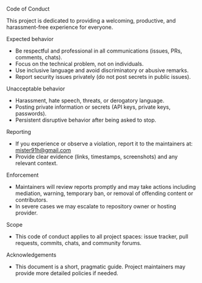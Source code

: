 Code of Conduct

This project is dedicated to providing a welcoming, productive, and harassment-free experience for everyone.

Expected behavior
- Be respectful and professional in all communications (issues, PRs, comments, chats).
- Focus on the technical problem, not on individuals.
- Use inclusive language and avoid discriminatory or abusive remarks.
- Report security issues privately (do not post secrets in public issues).

Unacceptable behavior
- Harassment, hate speech, threats, or derogatory language.
- Posting private information or secrets (API keys, private keys, passwords).
- Persistent disruptive behavior after being asked to stop.

Reporting
- If you experience or observe a violation, report it to the maintainers at: mister91h@gmail.com
- Provide clear evidence (links, timestamps, screenshots) and any relevant context.

Enforcement
- Maintainers will review reports promptly and may take actions including mediation, warning, temporary ban, or removal of offending content or contributors.
- In severe cases we may escalate to repository owner or hosting provider.

Scope
- This code of conduct applies to all project spaces: issue tracker, pull requests, commits, chats, and community forums.

Acknowledgements
- This document is a short, pragmatic guide. Project maintainers may provide more detailed policies if needed.
